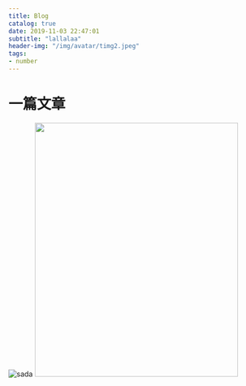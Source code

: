 ```yaml
---
title: Blog
catalog: true
date: 2019-11-03 22:47:01
subtitle: "lallalaa"
header-img: "/img/avatar/timg2.jpeg"
tags: 
- number
---
```


# 一篇文章
![sada](timg2.jpeg)
<img width=400px height=500px src="timg2.jpeg" >
